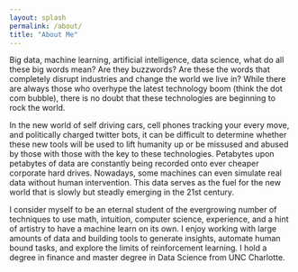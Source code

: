 ```yaml
---
layout: splash
permalink: /about/
title: "About Me"
---
```


Big data, machine learning, artificial intelligence, data science, what do all these big words mean? Are they buzzwords? Are these the words that completely disrupt industries and change the world we live in? While there are always those who overhype the latest technology boom (think the dot com bubble), there is no doubt that these technologies are beginning to rock the world. 

In the new world of self driving cars, cell phones tracking your every move, and politically charged twitter bots, it can be difficult to determine whether these new tools will be used to lift humanity up or be missused and abused by those with those with the key to these technologies. Petabytes upon petabytes of data are constantly being recorded onto ever cheaper corporate hard drives. Nowadays, some machines can even simulate real data without human intervention. This data serves as the fuel for the new world that is slowly but steadly emerging in the 21st century. 

I consider myself to be an eternal student of the evergrowing number of techniques to use math, intuition, computer science, experience, and a hint of artistry to have a machine learn on its own. I enjoy working with large amounts of data and building tools to generate insights, automate human bound tasks, and explore the limits of reinforcement learning. I hold a degree in finance and master degree in Data Science from UNC Charlotte. 

